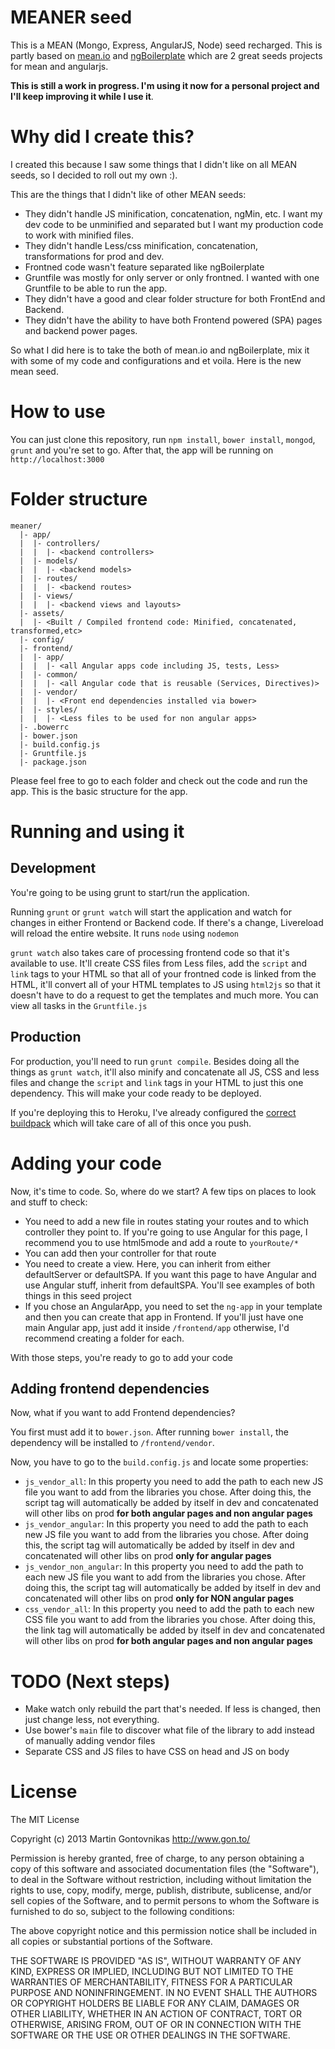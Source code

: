 # MEANER seed

This is a MEAN (Mongo, Express, AngularJS, Node) seed recharged. This is partly based on [mean.io](https://github.com/linnovate/mean) and [ngBoilerplate](https://github.com/ngbp/ngbp) which are 2 great seeds projects for mean and angularjs. 

**This is still a work in progress. I'm using it now for a personal project and I'll keep improving it while I use it**.

# Why did I create this?

I created this because I saw some things that I didn't like on all MEAN seeds, so I decided to roll out my own :).

This are the things that I didn't like of other MEAN seeds:

* They didn't handle JS minification, concatenation, ngMin, etc. I want my dev code to be unminified and separated but I want my production code to work with minified files.
* They didn't handle Less/css minification, concatenation, transformations for prod and dev.
* Frontned code wasn't feature separated like ngBoilerplate
* Gruntfile was mostly for only server or only frontned. I wanted with one Gruntfile to be able to run the app.
* They didn't have a good and clear folder structure for both FrontEnd and Backend.
* They didn't have the ability to have both Frontend powered (SPA) pages and backend power pages.

So what I did here is to take the both of mean.io and ngBoilerplate, mix it with some of my code and configurations and et voila. Here is the new mean seed.

# How to use

You can just clone this repository, run `npm install`, `bower install`, `mongod`, `grunt` and you're set to go. After that, the app will be running on `http://localhost:3000`

# Folder structure

````
meaner/
  |- app/
  |  |- controllers/
  |  |  |- <backend controllers>
  |  |- models/
  |  |  |- <backend models>
  |  |- routes/
  |  |  |- <backend routes>
  |  |- views/
  |  |  |- <backend views and layouts>
  |- assets/
  |  |- <Built / Compiled frontend code: Minified, concatenated, transformed,etc>
  |- config/
  |- frontend/
  |  |- app/
  |  |  |- <all Angular apps code including JS, tests, Less>
  |  |- common/
  |  |  |- <all Angular code that is reusable (Services, Directives)>
  |  |- vendor/
  |  |  |- <Front end dependencies installed via bower>
  |  |- styles/
  |  |  |- <Less files to be used for non angular apps>
  |- .bowerrc
  |- bower.json
  |- build.config.js
  |- Gruntfile.js
  |- package.json
````

Please feel free to go to each folder and check out the code and run the app. This is the basic structure for the app.

# Running and using it

## Development

You're going to be using grunt to start/run the application.

Running `grunt` or `grunt watch` will start the application and watch for changes in either Frontend or Backend code. If there's a change, Livereload will reload the entire website. It runs `node` using `nodemon` 

`grunt watch` also takes care of processing frontend code so that it's available to use. It'll create CSS files from Less files, add the `script` and `link` tags to your HTML so that all of your frontned code is linked from the HTML, it'll convert all of your HTML templates to JS using `html2js` so that it doesn't have to do a request to get the templates and much more. You can view all tasks in the `Gruntfile.js`

## Production

For production, you'll need to run `grunt compile`. Besides doing all the things as `grunt watch`, it'll also minify and concatenate all JS, CSS and less files and change the `script` and `link` tags in your HTML to just this one dependency. This will make your code ready to be deployed.

If you're deploying this to Heroku, I've already configured the [correct buildpack](https://github.com/aquicore/heroku-buildpack-nodejs-grunt) which will take care of all of this once you push.

# Adding your code

Now, it's time to code. So, where do we start? A few tips on places to look and stuff to check:

* You need to add a new file in routes stating your routes and to which controller they point to. If you're going to use Angular for this page, I recommend you to use html5mode and add a route to `yourRoute/*`
* You can add then your controller for that route
* You need to create a view. Here, you can inherit from either defaultServer or defaultSPA. If you want this page to have Angular and use Angular stuff, inherit from defaultSPA. You'll see examples of both things in this seed project
* If you chose an AngularApp, you need to set the `ng-app` in your template and then you can create that app in Frontend. If you'll just have one main Angular app, just add it inside `/frontend/app` otherwise, I'd recommend creating a folder for each.

With those steps, you're ready to go to add your code

## Adding frontend dependencies

Now, what if you want to add Frontend dependencies?

You first must add it to `bower.json`. After running `bower install`, the dependency will be installed to `/frontend/vendor`.

Now, you have to go to the `build.config.js` and locate some properties:

* `js_vendor_all`: In this property you need to add the path to each new JS file you want to add from the libraries you chose. After doing this, the script tag will automatically be added by itself in dev and concatenated will other libs on prod **for both angular pages and non angular pages**
* `js_vendor_angular`: In this property you need to add the path to each new JS file you want to add from the libraries you chose. After doing this, the script tag will automatically be added by itself in dev and concatenated will other libs on prod **only for angular pages**
* `js_vendor_non_angular`: In this property you need to add the path to each new JS file you want to add from the libraries you chose. After doing this, the script tag will automatically be added by itself in dev and concatenated will other libs on prod **only for NON angular pages**
* `css_vendor_all`: In this property you need to add the path to each new CSS file you want to add from the libraries you chose. After doing this, the link tag will automatically be added by itself in dev and concatenated will other libs on prod **for both angular pages and non angular pages**

# TODO (Next steps)

* Make watch only rebuild the part that's needed. If less is changed, then just change less, not everything.
* Use bower's `main` file to discover what file of the library to add instead of manually adding vendor files
* Separate CSS and JS files to have CSS on head and JS on body

# License

The MIT License

Copyright (c) 2013 Martin Gontovnikas http://www.gon.to/

Permission is hereby granted, free of charge, to any person obtaining a copy of this software and associated documentation files (the "Software"), to deal in the Software without restriction, including without limitation the rights to use, copy, modify, merge, publish, distribute, sublicense, and/or sell copies of the Software, and to permit persons to whom the Software is furnished to do so, subject to the following conditions:

The above copyright notice and this permission notice shall be included in all copies or substantial portions of the Software.

THE SOFTWARE IS PROVIDED "AS IS", WITHOUT WARRANTY OF ANY KIND, EXPRESS OR IMPLIED, INCLUDING BUT NOT LIMITED TO THE WARRANTIES OF MERCHANTABILITY, FITNESS FOR A PARTICULAR PURPOSE AND NONINFRINGEMENT. IN NO EVENT SHALL THE AUTHORS OR COPYRIGHT HOLDERS BE LIABLE FOR ANY CLAIM, DAMAGES OR OTHER LIABILITY, WHETHER IN AN ACTION OF CONTRACT, TORT OR OTHERWISE, ARISING FROM, OUT OF OR IN CONNECTION WITH THE SOFTWARE OR THE USE OR OTHER DEALINGS IN THE SOFTWARE.
